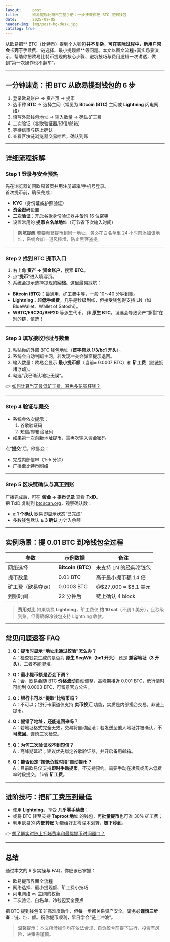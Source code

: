```yaml
---
layout:     post
title:      欧易提现比特币完整手册：一步步教你把 BTC 提到钱包
date:       2025-09-05
header-img: img/post-bg-desk.jpg
catalog: true
---
```


从欧易把** BTC（比特币）提到个人钱包**并不复杂，可在实际过程中，新用户常会卡壳于**手续费、链选择、最小提现额**等问题。本文以图文流程+真实场景演示，帮助你把欧易比特币提现的核心步骤、避坑技巧与费用逻辑一次讲透，做到“第一次操作也不翻车”。

---

## 一分钟速览：把 BTC 从欧易提到钱包的 6 步

1. 登录欧易账户 → 资产页 → 提币  
2. 选币种 **BTC** → 选择主网（常见为 **Bitcoin (BTC)** 主网或 **Lightning** 闪电网络）  
3. 填写外部钱包地址 → 输入数量 → 确认矿工费  
4. 二次验证（谷歌验证器/短信/邮箱）  
5. 等待信审与链上确认  
6. 查看区块链浏览器交易哈希，确认到账

---

## 详细流程拆解

### Step 1 登录与安全预热

先在浏览器访问欧易首页并用注册邮箱/手机号登录。  
首次提币前，确保完成：

- **KYC**（身份证或护照验证）
- **资金密码**设置
- **二次验证**：开启谷歌身份验证器并备份 16 位密钥
- 设置常用的 **提币白名单地址**（可节省下次输入时间）

> **防坑提醒** 若要频繁提币到同一地址，务必在白名单里 24 小时前添加该地址，系统会加一道风控墙，防止黑客盗提。

---

### Step 2 找到 BTC 提币入口

1. 右上角 **资产 → 资金账户**，搜索 **BTC**。  
2. 点“**提币**”进入填写页。  
3. 系统会提示选择提现的**网络**。这里最易踩坑：

- **Bitcoin (BTC)**：最通用、矿工费中等，一般 10～40 分钟到账。  
- **Lightning**：超**低手续费**，几乎是秒级到帐，但接受钱包得支持 LN（如 BlueWallet、Wallet of Satoshi）。  
- **WBTC/ERC20/BEP20** 等派生代币，非 **原生 BTC**，误选会导致资产“撕裂”在别的链，慎选！

---

### Step 3 填写接收地址与数量

1. 粘贴你的外部 BTC 钱包地址（**首字符以 1/3/bc1 开头**）。  
2. 系统会自动判断主网，若发现冲突会弹窗提示退回。  
3. 输入数量：欧易会显示 **最小提币额**（当前≈ 0.0007 BTC）和 **矿工费**（随链拥堵浮动）。  
4. 勾选“我已确认地址无误”。

👉 [如何计算当天最低矿工费，避免多花冤枉钱？](https://okxdog.com/)

---

### Step 4 验证与提交

- 系统会依次提示：  
  1. 谷歌验证码  
  2. 短信/邮箱验证码  
- 如果第一次向新地址提币，需再次输入资金密码

点“**提交**”后，欧易会：

- 完成内部信审（1~5 分钟）  
- 广播至比特币网络

---

### Step 5 区块链确认与真正到账

广播完成后，可在 **资金 → 提币记录** 查看 **TxID**。  
把 TxID 复制到 [btcscan.org](https://btcscan.org)，观察确认数：

- **≥ 1 个确认** 欧易即显示状态“已完成”  
- 多数钱包默认 **≥ 3 确认** 方计入余额

---

## 实例场景：提 0.01 BTC 到冷钱包全过程

| 参数                | 示例数据            | 备注                      |
|---------------------|---------------------|---------------------------|
| 网络选择            | **Bitcoin (BTC)**   | 未支持 LN 的经典冷钱包      |
| 提币数量            | 0.01 BTC            | 高于最小提币额 14 倍        |
| 矿工费（欧易夺走）  | 0.0003 BTC          | @$27,000 ≈ $8.1 美元       |
| 到账时间            | 22 分钟后           | 链上确认 4 block           |

> **费用对比** 如果切换 **Lightning**，矿工费仅 **约 10 sat**（不到 1 美分），且秒级到账。但得确保冷钱包支持 Lightning 收款。

---

## 常见问题速答 FAQ

1. **Q：提币时显示“地址未通过校验”怎么办？**  
   A：检查钱包生成的是否为 **原生 SegWit（bc1 开头）** 还是 **兼容地址（3 开头）**，二者不能混填。

2. **Q：最小提币额是否会下调？**  
   A：会，欧易会随 BTC **价格波动**自动调整，高峰期接近 0.001 BTC，低行情时可能到 0.0003 BTC，可留意官方公告。

3. **Q：银行卡可以“提取”比特币吗？**  
   A：不可以；银行卡渠道仅支持 **卖币换汇** 功能，实质是内部撮合交易，非链上提币。

4. **Q：提错了地址，还能追回来吗？**  
   A：若地址格式完全无效，交易将自动回滚；若发送至他人地址并被确认，**不可撤回**。谨慎三次检查。

5. **Q：为何二次验证收不到短信？**  
   A：高峰期延迟；建议优先绑定谷歌验证器，并开启备用邮箱。

6. **Q：能否设定“按低负载时段”自动提币？**  
   A：目前欧易仅支持**即时手动提币**，不支持预约。需要手动在凌晨或周末低费率时段提交，节省 **矿工费**。

---

## 进阶技巧：把矿工费压到最低

- 使用 **Lightning**，享受 **几乎零手续费**；  
- 或将 BTC 转至支持 **Taproot 地址** 的钱包，再**批量提币**也可省 30% 矿工费；  
- 利用欧易的 **内部转账** 功能给好友零成本划转，**链下秒到**。

👉 [想了解实时链上拥堵费率和最优提币时间窗口？](https://okxdog.com/)

---

## 总结

通过本文的 6 步实操与 FAQ，你应该已掌握：

- 欧易提币界面全流程  
- 网络选择、最小提现额、矿工费小技巧  
- 闪电网络 vs 主网的权衡  
- 二次验证、白名单、冷钱包安全要点

把 BTC 提到钱包虽非高难度动作，但每一步都关系资产安全。请务必**谨慎三步查**：链、址、额。祝你提币顺利，早日学会“链上冲浪”。

> 温馨提示：本文所涉操作均在依法合规、自负盈亏前提下进行，投资有风险，决策需谨慎。